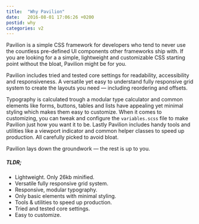 ```yaml
---
title:  "Why Pavilion"
date:   2016-08-01 17:06:26 +0200
postid: why
categories: v2
---
```


Pavilion is a simple CSS framework for developers who tend to never use the countless pre-defined UI components other frameworks ship with. If you are looking for a a simple, lightweight and customizable CSS starting point without the bloat, Pavilion might be for you.

Pavilion includes tried and tested core settings for readability, accessibility and responsiveness. A versatile yet easy to understand fully responsive grid system to create the layouts you need — including reordering and offsets. 

Typography is calculated trough a modular type calculator and common elements like forms, buttons, tables and lists have appealing yet minimal styling which makes them easy to customize. When it comes to customizing, you can tweak and configure the `variables.scss` file to make Pavilion just how you want it to be. Lastly Pavilion includes handy tools and utilities like a viewport indicator and common helper classes to speed up production. All carefully picked to avoid bloat. 

Pavilion lays down the groundwork — the rest is up to you.

##### TLDR;

- Lightweight. Only 26kb minified.
- Versatile fully responsive grid system.
- Responsive, modular typography.
- Only basic elements with minimal styling.
- Tools & utilities to speed up production.
- Tried and tested core settings.
- Easy to customize.




